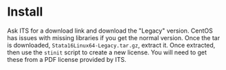 # Install
Ask ITS for a download link and download the "Legacy" version.
CentOS has issues with missing libraries if you get the normal version.
Once the tar is downloaded, `Stata16Linux64-Legacy.tar.gz`, extract it.
Once extracted, then use the `stinit` script to create a new license.
You will need to get these from a PDF license provided by ITS.
